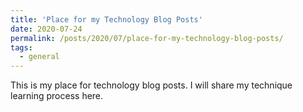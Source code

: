 ```yaml
---
title: 'Place for my Technology Blog Posts'
date: 2020-07-24
permalink: /posts/2020/07/place-for-my-technology-blog-posts/
tags:
  - general
---
```


This is my place for technology blog posts. I will share my technique learning process here.